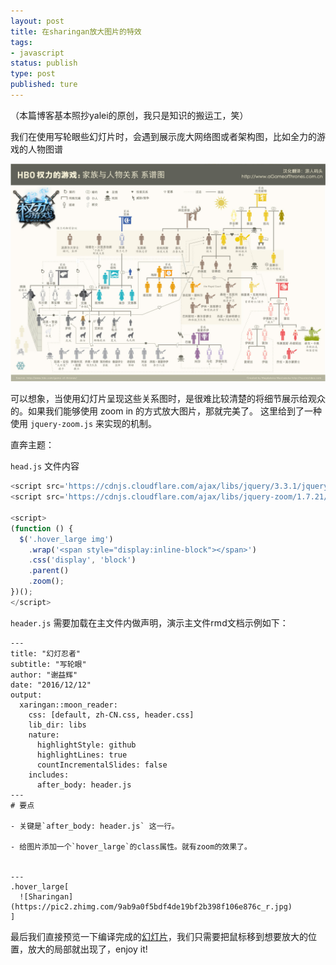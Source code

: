 ```yaml
--- 
layout: post
title: 在sharingan放大图片的特效
tags: 
- javascript
status: publish
type: post
published: ture
---
```


（本篇博客基本照抄yalei的原创，我只是知识的搬运工，笑）

我们在使用写轮眼些幻灯片时，会遇到展示庞大网络图或者架构图，比如全力的游戏的人物图谱

![](/upload/share/attach/HBO.jpg)

可以想象，当使用幻灯片呈现这些关系图时，是很难比较清楚的将细节展示给观众的。如果我们能够使用 zoom in 的方式放大图片，那就完美了。
这里给到了一种使用 `jquery-zoom.js` 来实现的机制。

直奔主题：

`head.js` 文件内容

```javascript
<script src='https://cdnjs.cloudflare.com/ajax/libs/jquery/3.3.1/jquery.min.js'></script>
<script src='https://cdnjs.cloudflare.com/ajax/libs/jquery-zoom/1.7.21/jquery.zoom.min.js'></script>

<script>
(function () {
  $('.hover_large img')
    .wrap('<span style="display:inline-block"></span>')
    .css('display', 'block')
    .parent()
    .zoom();
})();
</script>
``` 

`header.js` 需要加载在主文件内做声明，演示主文件rmd文档示例如下：

```rmd
---
title: "幻灯忍者"
subtitle: "写轮眼"
author: "谢益辉"
date: "2016/12/12"
output:
  xaringan::moon_reader:
    css: [default, zh-CN.css, header.css]
    lib_dir: libs
    nature:
      highlightStyle: github
      highlightLines: true
      countIncrementalSlides: false
    includes:
      after_body: header.js
---
# 要点

- 关键是`after_body: header.js` 这一行。

- 给图片添加一个`hover_large`的class属性。就有zoom的效果了。


---
.hover_large[
  ![Sharingan](https://pic2.zhimg.com/9ab9a0f5bdf4de19bf2b398f106e876c_r.jpg)
]
```

最后我们直接预览一下编译完成的[幻灯片](/upload/share/demo.html)，我们只需要把鼠标移到想要放大的位置，放大的局部就出现了，enjoy it!


